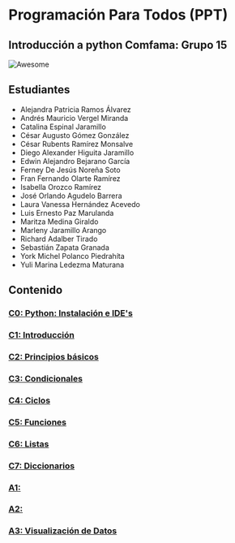 # Programación Para Todos  (PPT)
## Introducción a python Comfama: Grupo 15

![Awesome](https://badgen.net/badge/Learning/Python/orange?icon=awesome)

## Estudiantes

* Alejandra Patricia Ramos Álvarez
* Andrés Mauricio Vergel Miranda
* Catalina Espinal Jaramillo 
* César Augusto Gómez González
* César Rubents Ramírez Monsalve
* Diego Alexander Higuita Jaramillo
* Edwin Alejandro Bejarano García
* Ferney De Jesús Noreña Soto 
* Fran Fernando Olarte Ramírez
* Isabella Orozco Ramírez
* José Orlando Agudelo Barrera
* Laura Vanessa Hernández Acevedo
* Luis Ernesto Paz Marulanda
* Maritza Medina Giraldo
* Marleny Jaramillo Arango
* Richard Adalber Tirado
* Sebastián Zapata Granada
* York Michel Polanco Piedrahíta
* Yuli Marina Ledezma Maturana

## Contenido

### [C0: Python: Instalación e IDE's](https://github.com/smonsalve/python_comfama_202211/tree/main/C0)

### [C1: Introducción](https://github.com/smonsalve/python_comfama_202211/tree/main/C1)

### [C2: Principios básicos](https://github.com/smonsalve/python_comfama_202211/tree/main/C2)

### [C3: Condicionales](https://github.com/smonsalve/python_comfama_202211/tree/main/C3)

### [C4: Ciclos](https://github.com/smonsalve/python_comfama_202211/tree/main/C4)

### [C5: Funciones](https://github.com/smonsalve/python_comfama_202211/tree/main/C5)

### [C6: Listas](https://github.com/smonsalve/python_comfama_202211/tree/main/C6)

### [C7: Diccionarios](https://github.com/smonsalve/python_comfama_202211/tree/main/C7)

### [A1: ](https://github.com/smonsalve/python_comfama_202211/tree/main/A1)

### [A2: ](https://github.com/smonsalve/python_comfama_202211/tree/main/A2)

### [A3: Visualización de Datos](https://github.com/smonsalve/python_comfama_202211/tree/main/A3)